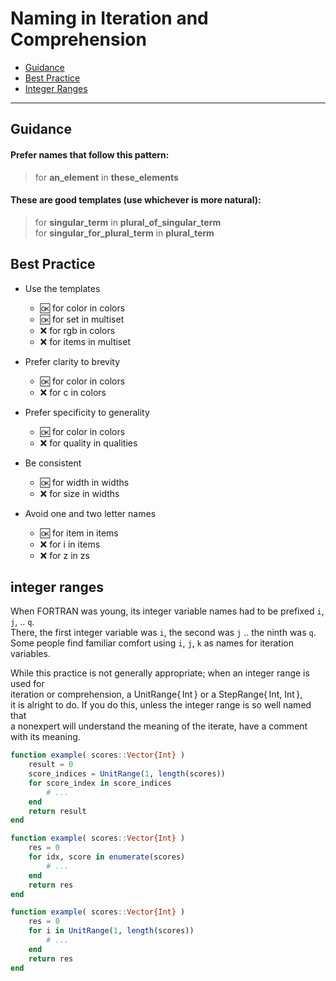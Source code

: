 # Naming in Iteration and Comprehension

- [Guidance](https://github.com/JuliaPraxis/Naming/blob/master/guides/Iteration.md#guidance)
- [Best Practice](https://github.com/JuliaPraxis/Naming/blob/master/guides/Iteration.md#best-practice)
- [Integer Ranges](https://github.com/JuliaPraxis/Naming/blob/master/guides/Iteration.md#integer-ranges)

-------

## Guidance

#### Prefer names that follow this pattern:   

> for **an_element** in **these_elements**

#### These are good templates (use whichever is more natural):

> for **singular_term** in **plural_of_singular_term**  
> for **singular_for_plural_term** in **plural_term**
  

## Best Practice
  
- Use the templates
  - :ok: for color in colors
  - :ok: for set in multiset
  - :x:  for rgb in colors
  - :x:  for items in multiset

- Prefer clarity to brevity  
  - :ok: for color in colors
  - :x:  for c in colors
  
- Prefer specificity to generality  
  - :ok: for color in colors
  - :x:  for quality in qualities

- Be consistent
  - :ok: for width in widths
  - :x:  for size in widths
  
- Avoid one and two letter names
  - :ok: for item in items
  - :x:  for i in items
  - :x:  for z in zs
  
## integer ranges

When FORTRAN was young, its integer variable names had to be prefixed `i`, `j`, .. `q`.  
There, the first integer variable was `i`, the second was `j` .. the ninth was `q`.  
Some people find familiar comfort using `i`, `j`, `k` as names for iteration variables.  

While this practice is not generally appropriate; when an integer range is used for  
iteration or comprehension, a UnitRange{&thinsp;Int&thinsp;} or a StepRange{&thinsp;Int, Int&thinsp;},  
it is alright to do.  If you do this, unless the integer range is so well named that  
a nonexpert will understand the meaning of the iterate, have a comment with its meaning.  

```julia
function example( scores::Vector{Int} )
    result = 0  
    score_indices = UnitRange(1, length(scores))
    for score_index in score_indices
        # ... 
    end
    return result
end

function example( scores::Vector{Int} )
    res = 0  
    for idx, score in enumerate(scores)
        # ... 
    end
    return res
end

function example( scores::Vector{Int} )
    res = 0  
    for i in UnitRange(1, length(scores))
        # ... 
    end
    return res
end
```

